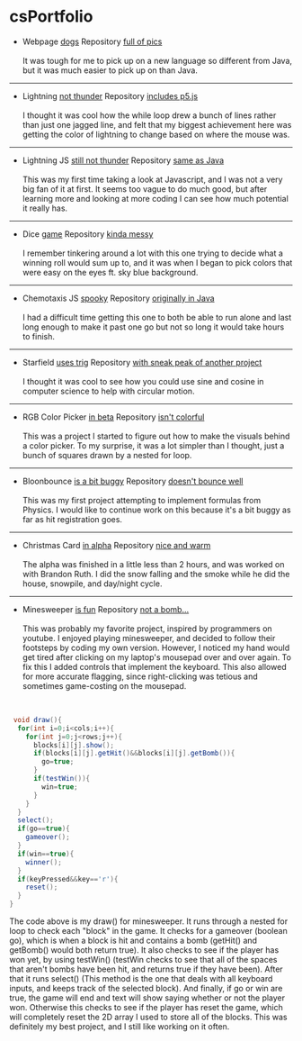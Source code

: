 # csPortfolio

* Webpage [dogs](https://ryggj.github.io/testWeb/dogPage/dogPage/) Repository [full of pics](https://github.com/RyggJ/testWeb)
<br><br>It was tough for me to pick up on a new language so different from Java, but it was much easier to pick up on than Java.
---
* Lightning [not thunder](https://ryggj.github.io/lightning2/) Repository [includes p5.js](https://github.com/RyggJ/lightning2)
<br><br>I thought it was cool how the while loop drew a bunch of lines rather than just one jagged line, and felt that my biggest achievement here was getting the color of lightning to change based on where the mouse was.
---
* Lightning JS [still not thunder](https://ryggj.github.io/lightning2/lightningP5js/index.html) Repository [same as Java](https://github.com/RyggJ/lightning2)
<br><br>This was my first time taking a look at Javascript, and I was not a very big fan of it at first. It seems too vague to do much good, but after learning more and looking at more coding I can see how much potential it really has.
---
* Dice [game](https://ryggj.github.io/dice3/) Repository [kinda messy](https://github.com/RyggJ/dice3)
<br><br>I remember tinkering around a lot with this one trying to decide what a winning roll would sum up to, and it was when I began to pick colors that were easy on the eyes ft. sky blue background.
---
* Chemotaxis JS [spooky](https://ryggj.github.io/chemotaxis4/ChemoJS/) Repository [originally in Java](https://github.com/RyggJ/chemotaxis4)
<br><br>I had a difficult time getting this one to both be able to run alone and last long enough to make it past one go but not so long it would take hours to finish.
---
* Starfield [uses trig](https://ryggj.github.io/starfield5/) Repository [with sneak peak of another project](https://github.com/RyggJ/starfield5)
<br><br>I thought it was cool to see how you could use sine and cosine in computer science to help with circular motion.
---
* RGB Color Picker [in beta](https://ryggj.github.io/RGBcolorPicker/) Repository [isn't colorful](https://github.com/RyggJ/RGBcolorPicker)
<br><br>This was a project I started to figure out how to make the visuals behind a color picker. To my surprise, it was a lot simpler than I thought, just a bunch of squares drawn by a nested for loop.
---
* Bloonbounce [is a bit buggy](https://ryggj.github.io/bloonBounce/) Repository [doesn't bounce well](https://github.com/RyggJ/bloonBounce)
<br><br>This was my first project attempting to implement formulas from Physics. I would like to continue work on this because it's a bit buggy as far as hit registration goes.
---
* Christmas Card [in alpha](https://ryggj.github.io/ChristmasCard/) Repository [nice and warm](https://github.com/RyggJ/ChristmasCard)
<br><br>The alpha was finished in a little less than 2 hours, and was worked on with Brandon Ruth. I did the snow falling and the smoke while he did the house, snowpile, and day/night cycle.
---
* Minesweeper [is fun](https://ryggj.github.io/Minesweeper/) Repository [not a bomb...](https://github.com/RyggJ/minesweeper)
<br><br>This was probably my favorite project, inspired by programmers on youtube. I enjoyed playing minesweeper, and decided to follow their footsteps by coding my own version. However, I noticed my hand would get tired after clicking on my laptop's mousepad over and over again. To fix this I added controls that implement the keyboard. This also allowed for more accurate flagging, since right-clicking was tetious and sometimes game-costing on the mousepad.
<br>

```Java
 void draw(){
  for(int i=0;i<cols;i++){
    for(int j=0;j<rows;j++){
      blocks[i][j].show();
      if(blocks[i][j].getHit()&&blocks[i][j].getBomb()){
        go=true;
      }
      if(testWin()){
        win=true;
      }
    }
  }
  select();
  if(go==true){
    gameover();
  }
  if(win==true){
    winner();
  }
  if(keyPressed&&key=='r'){
    reset();
  }
} 
```
The code above is my draw() for minesweeper. It runs through a nested for loop to check each "block" in the game. It checks for a gameover (boolean go), which is when a block is hit and contains a bomb (getHit() and getBomb() would both return true). It also checks to see if the player has won yet, by using testWin() (testWin checks to see that all of the spaces that aren't bombs have been hit, and returns true if they have been). After that it runs select() (This method is the one that deals with all keyboard inputs, and keeps track of the selected block). And finally, if go or win are true, the game will end and text will show saying whether or not the player won. Otherwise this checks to see if the player has reset the game, which will completely reset the 2D array I used to store all of the blocks. This was definitely my best project, and I still like working on it often.
